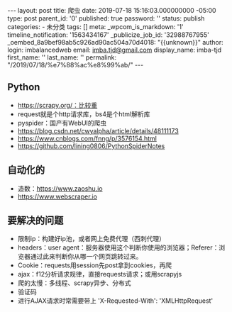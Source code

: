 --- layout: post title: 爬虫 date: 2019-07-18 15:16:03.000000000 -05:00 type: post parent\_id: '0' published: true password: '' status: publish categories: - 未分类 tags: [] meta: \_wpcom\_is\_markdown: '1' timeline\_notification: '1563434167' \_publicize\_job\_id: '32988767955' \_oembed\_8a9bef98ab5c926ad90ac504a70d4018: "{{unknown}}" author: login: imbalancedweb email: imba.tjd@gmail.com display\_name: imba-tjd first\_name: '' last\_name: '' permalink: "/2019/07/18/%e7%88%ac%e8%99%ab/" ---

Python
------

-   https://scrapy.org/：比较重
-   request就是个http请求库，bs4是个html解析库
-   pyspider：国产有WebUI的爬虫
-   https://blog.csdn.net/cwyalpha/article/details/48111173
-   https://www.cnblogs.com/fnng/p/3576154.html
-   https://github.com/lining0806/PythonSpiderNotes

自动化的
--------

-   造数：https://www.zaoshu.io
-   https://www.webscraper.io

要解决的问题
------------

-   限制ip：构建好ip池，或者网上免费代理（西刺代理）
-   headers：user agent：服务器使用这个判断你使用的浏览器；Referer：浏览器通过此来判断你从哪一个网页跳转过来。
-   Cookie：requests用session先post拿到cookies，再爬
-   ajax：f12分析请求规律，直接requests请求；或用scrapyjs
-   爬的太慢：多线程、scrapy异步、分布式
-   验证码
-   进行AJAX请求时常需要带上 'X-Requested-With': 'XMLHttpRequest'


